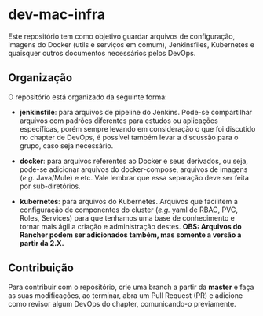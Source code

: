 # dev-mac-infra

Este repositório tem como objetivo guardar arquivos de configuração, imagens do Docker (utils e serviços em comum), Jenkinsfiles, Kubernetes e quaisquer outros documentos necessários pelos DevOps.

## Organização
O repositório está organizado da seguinte forma:
- **jenkinsfile**: para arquivos de pipeline do Jenkins. Pode-se compartilhar arquivos com padrões diferentes para estudos ou aplicações específicas, porém sempre levando em consideração o que foi discutido no chapter de DevOps, é possível também levar a discussão para o grupo, caso seja necessário. 

- **docker**: para arquivos referentes ao Docker e seus derivados, ou seja, pode-se adicionar arquivos do docker-compose, arquivos de imagens (*e.g.* Java/Mule) e etc. Vale lembrar que essa separação deve ser feita por sub-diretórios.

- **kubernetes**: para arquivos do Kubernetes. Arquivos que facilitem a configuração de componentes do cluster (*e.g.* yaml de RBAC, PVC, Roles, Services) para que tenhamos uma base de conhecimento e tornar mais ágil a criação e administração destes. **OBS: Arquivos do Rancher podem ser adicionados também, mas somente a versão a partir da 2.X.**

## Contribuição
Para contribuir com o repositório, crie uma branch a partir da **master** e faça as suas modificações, ao terminar, abra um Pull Request (PR) e adicione como revisor algum DevOps do chapter, comunicando-o previamente. 
